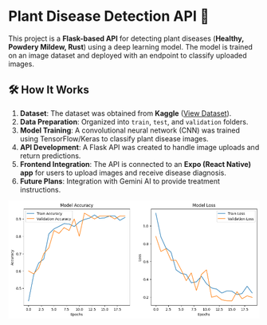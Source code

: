 # Plant Disease Detection API 🌱

This project is a **Flask-based API** for detecting plant diseases (**Healthy, Powdery Mildew, Rust**) using a deep learning model. The model is trained on an image dataset and deployed with an endpoint to classify uploaded images.

## 🛠 How It Works
1. **Dataset**: The dataset was obtained from **Kaggle** ([View Dataset](https://www.kaggle.com/datasets/rashikrahmanpritom/plant-disease-recognition-dataset)).
2. **Data Preparation**: Organized into `train`, `test`, and `validation` folders.
3. **Model Training**: A convolutional neural network (CNN) was trained using TensorFlow/Keras to classify plant disease images.
4. **API Development**: A Flask API was created to handle image uploads and return predictions.
5. **Frontend Integration**: The API is connected to an **Expo (React Native) app** for users to upload images and receive disease diagnosis.
6. **Future Plans**: Integration with Gemini AI to provide treatment instructions.

![alt text](download.png)
